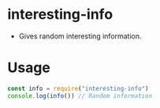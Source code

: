 # interesting-info
- Gives random interesting information.

# Usage
```js
const info = require("interesting-info")
console.log(info()) // Random information
```


